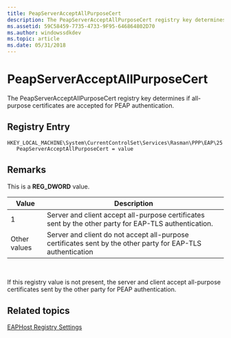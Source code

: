```yaml
---
title: PeapServerAcceptAllPurposeCert
description: The PeapServerAcceptAllPurposeCert registry key determines if all-purpose certificates are accepted for PEAP authentication.
ms.assetid: 59C58459-7735-4733-9F95-646864802D70
ms.author: windowssdkdev
ms.topic: article
ms.date: 05/31/2018
---
```


# PeapServerAcceptAllPurposeCert

The PeapServerAcceptAllPurposeCert registry key determines if all-purpose certificates are accepted for PEAP authentication.

## Registry Entry

```
HKEY_LOCAL_MACHINE\System\CurrentControlSet\Services\Rasman\PPP\EAP\25
   PeapServerAcceptAllPurposeCert = value
```

## Remarks

This is a **REG\_DWORD** value.



| Value        | Description                                                                                                 |
|--------------|-------------------------------------------------------------------------------------------------------------|
| 1            | Server and client accept all-purpose certificates sent by the other party for EAP-TLS authentication.       |
| Other values | Server and client do not accept all-purpose certificates sent by the other party for EAP-TLS authentication |



 

If this registry value is not present, the server and client accept all-purpose certificates sent by the other party for PEAP authentication.

## Related topics

<dl> <dt>

[EAPHost Registry Settings](eaphost-registry-settings.md)
</dt> </dl>

 

 




